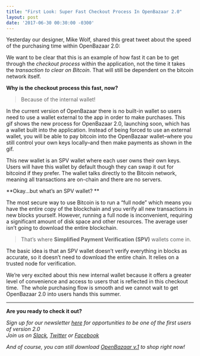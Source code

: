 ```yaml
---
title: "First Look: Super Fast Checkout Process In OpenBazaar 2.0" 
layout: post
date: '2017-06-30 00:30:00 -0300'
---
```

        
Yesterday our designer, Mike Wolf, shared this great tweet about the speed of the purchasing time within OpenBazaar 2.0:

We want to be clear that this is an example of how fast it can be to get through the _checkout process_ within the application, not the time it takes the _transaction to clear on Bitcoin_. That will still be dependent on the bitcoin network itself.

**Why is the checkout process this fast, now?**

> Because of the internal wallet!

In the current version of OpenBazaar there is no built-in wallet so users need to use a wallet external to the app in order to make purchases. This gif shows the new process for OpenBazaar 2.0, launching soon, which has a wallet built into the application. Instead of being forced to use an external wallet, you will be able to pay bitcoin into the OpenBazaar wallet–where you still control your own keys locally–and then make payments as shown in the gif.

This new wallet is an SPV wallet where each user owns their own keys. Users will have this wallet by default though they can swap it out for bitcoind if they prefer. The wallet talks directly to the Bitcoin network, meaning all transactions are on-chain and there are no servers.

**Okay…but what’s an SPV wallet? **

The most secure way to use Bitcoin is to run a “full node” which means you have the entire copy of the blockchain and you verify all new transactions in new blocks yourself. However, running a full node is inconvenient, requiring a significant amount of disk space and other resources. The average user isn’t going to download the entire blockchain.

> That’s where **Simplified Payment Verification (SPV)** wallets come in.

The basic idea is that an SPV wallet doesn’t verify everything in blocks as accurate, so it doesn’t need to download the entire chain. It relies on a trusted node for verification.

We’re very excited about this new internal wallet because it offers a greater level of convenience and access to users that is reflected in this checkout time.  The whole purchasing flow is smooth and we cannot wait to get OpenBazaar 2.0 into users hands this summer.

* * *

**Are you ready to check it out?**

_Sign up for our newsletter [here](https://www.openbazaar.org/newsletter) for opportunities to be one of the first users of version 2.0[  
](https://openbazaar.org/)Join us on [Slack](http://slack.openbazaar.org/), [Twitter](https://twitter.com/openbazaar) or [Facebook](https://facebook.com/openbazaarproject)_

_And of course, you can still download [OpenBazaar v.1](https://openbazaar.org/) to shop right now!_